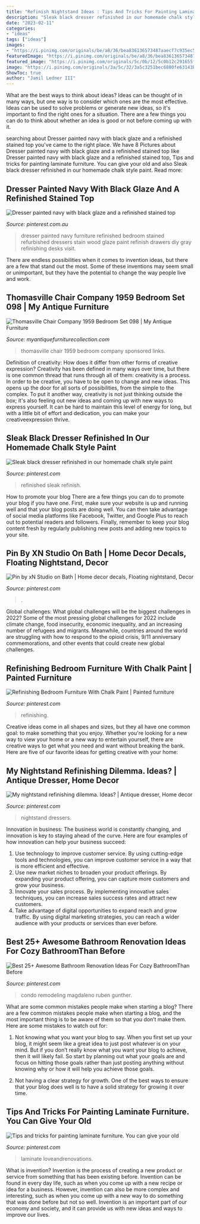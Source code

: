 ```yaml
---
title: "Refinish Nightstand Ideas : Tips And Tricks For Painting Laminate Furniture. You Can Give Your Old"
description: "Sleak black dresser refinished in our homemade chalk style paint"
date: "2023-02-11"
categories:
- "ideas"
tags: ["ideas"]
images:
- "https://i.pinimg.com/originals/be/a8/36/bea836136573487aaecf7c935ec5b1dc.jpg"
featuredImage: "https://i.pinimg.com/originals/be/a8/36/bea836136573487aaecf7c935ec5b1dc.jpg"
featured_image: "https://i.pinimg.com/originals/5c/0b/12/5c0b12c291655f738f67421db413706d.jpg"
image: "https://i.pinimg.com/originals/3a/5c/32/3a5c3251bec6880fe63143b5ad029856.jpg"
ShowToc: true
author: "Jamil Ledner III"
---
```



What are the best ways to think about ideas?
Ideas can be thought of in many ways, but one way is to consider which ones are the most effective. Ideas can be used to solve problems or generate new ideas, so it's important to find the right ones for a situation. There are a few things you can do to think about whether an idea is good or not before coming up with it.

	

		
searching about Dresser painted navy with black glaze and a refinished stained top you've came to the right place. We have 8 Pictures about Dresser painted navy with black glaze and a refinished stained top like Dresser painted navy with black glaze and a refinished stained top, Tips and tricks for painting laminate furniture. You can give your old and also Sleak black dresser refinished in our homemade chalk style paint. Read more:
		
    
## Dresser Painted Navy With Black Glaze And A Refinished Stained Top

<img loading=lazy src="https://i.pinimg.com/originals/c1/3f/5e/c13f5e05a2eebdab86206b4e0e747b7a.jpg" onerror="this.onerror=null;this.src='https://tse4.mm.bing.net/th?id=OIP.wAZ9L-Vitectc14bYE1dcwHaHa&amp;pid=15.1';" alt="Dresser painted navy with black glaze and a refinished stained top">

_Source: pinterest.com.au_

>dresser painted navy furniture refinished bedroom stained refurbished dressers stain wood glaze paint refinish drawers diy gray refinishing desks visit. 

	

There are endless possibilities when it comes to invention ideas, but there are a few that stand out the most. Some of these inventions may seem small or unimportant, but they have the potential to change the way people live and work.

    
## Thomasville Chair Company 1959 Bedroom Set 098 | My Antique Furniture

<img loading=lazy src="https://d29jd5m3t61t9.cloudfront.net/myantiquefurniturecollection.com/images/fbfiles/images/20160502_213318_resized-f6bc132ed2117d5fc9136e869eda9876_v_1462253417.jpg" onerror="this.onerror=null;this.src='https://tse2.mm.bing.net/th?id=OIP.IMcLenWWHHKyPwRgnQD8wgHaNK&amp;pid=15.1';" alt="Thomasville Chair Company 1959 Bedroom Set 098 | My Antique Furniture">

_Source: myantiquefurniturecollection.com_

>thomasville chair 1959 bedroom company sponsored links. 

	

Definition of creativity: How does it differ from other forms of creative expression?
Creativity has been defined in many ways over time, but there is one common thread that runs through all of them: creativity is a process. In order to be creative, you have to be open to change and new ideas. This opens up the door for all sorts of possibilities, from the simple to the complex.
To put it another way, creativity is not just thinking outside the box; it's also feeling out new ideas and coming up with new ways to express yourself. It can be hard to maintain this level of energy for long, but with a little bit of effort and dedication, you can make your creativeexpression thrive.

    
## Sleak Black Dresser Refinished In Our Homemade Chalk Style Paint

<img loading=lazy src="https://i.pinimg.com/originals/be/a8/36/bea836136573487aaecf7c935ec5b1dc.jpg" onerror="this.onerror=null;this.src='https://tse2.mm.bing.net/th?id=OIP.lp7vE_OavsnvVfmFxsl74wHaNY&amp;pid=15.1';" alt="Sleak black dresser refinished in our homemade chalk style paint">

_Source: pinterest.com_

>refinished sleak refinish. 

	

How to promote your blog
There are a few things you can do to promote your blog if you have one. First, make sure your website is up and running well and that your blog posts are doing well. You can then take advantage of social media platforms like Facebook, Twitter, and Google Plus to reach out to potential readers and followers. Finally, remember to keep your blog content fresh by regularly publishing new posts and adding new topics to your site.

    
## Pin By XN Studio On Bath | Home Decor Decals, Floating Nightstand, Decor

<img loading=lazy src="https://i.pinimg.com/736x/e8/f4/33/e8f4332274c9286d8b49aa7eb1875579.jpg" onerror="this.onerror=null;this.src='https://tse2.mm.bing.net/th?id=OIP.I6_ldeq8njSgb_EUxtKrSAHaH1&amp;pid=15.1';" alt="Pin by xN Studio on Bath | Home decor decals, Floating nightstand, Decor">

_Source: pinterest.com_

>. 

	

Global challenges: What global challenges will be the biggest challenges in 2022?
Some of the most pressing global challenges for 2022 include climate change, food insecurity, economic inequality, and an increasing number of refugees and migrants. Meanwhile, countries around the world are struggling with how to respond to the opioid crisis, 9/11 anniversary commemorations, and other events that could create new global challenges.

    
## Refinishing Bedroom Furniture With Chalk Paint | Painted Furniture

<img loading=lazy src="https://i.pinimg.com/originals/3c/11/40/3c11405b111087d8d9130dd477962f75.jpg" onerror="this.onerror=null;this.src='https://tse2.mm.bing.net/th?id=OIP.AM-kcqJJABlwLdTTO6_E9gHaJ3&amp;pid=15.1';" alt="Refinishing Bedroom Furniture With Chalk Paint | Painted furniture">

_Source: pinterest.com_

>refinishing. 

	

Creative ideas come in all shapes and sizes, but they all have one common goal: to make something that you enjoy. Whether you're looking for a new way to view your home or a new way to entertain yourself, there are creative ways to get what you need and want without breaking the bank. Here are five of our favorite ideas for getting creative with your home: 

    
## My Nightstand Refinishing Dilemma. Ideas? | Antique Dresser, Home Decor

<img loading=lazy src="https://i.pinimg.com/originals/3a/5c/32/3a5c3251bec6880fe63143b5ad029856.jpg" onerror="this.onerror=null;this.src='https://tse1.mm.bing.net/th?id=OIP.SiCwhBaNpjxf3hv-5RANzAHaJ4&amp;pid=15.1';" alt="My nightstand refinishing dilemma. Ideas? | Antique dresser, Home decor">

_Source: pinterest.com_

>nightstand dressers. 

	

Innovation in business:
The business world is constantly changing, and innovation is key to staying ahead of the curve. Here are four examples of how innovation can help your business succeed: 
1. Use technology to improve customer service. By using cutting-edge tools and technologies, you can improve customer service in a way that is more efficient and effective.
2. Use new market niches to broaden your product offerings. By expanding your product offering, you can capture more customers and grow your business. 
3. Innovate your sales process. By implementing innovative sales techniques, you can increase sales success rates and attract new customers. 
4. Take advantage of digital opportunities to expand reach and grow traffic. By using digital marketing strategies, you can reach a wider audience with your products or services than ever before.

    
## Best 25+ Awesome Bathroom Renovation Ideas For Cozy BathroomThan Before

<img loading=lazy src="https://i.pinimg.com/originals/eb/09/68/eb09686d6e2bb1826246367cb1cd5b52.jpg" onerror="this.onerror=null;this.src='https://tse3.mm.bing.net/th?id=OIP.DXY_Y_jzHFah4llYGbm0zAHaKm&amp;pid=15.1';" alt="Best 25+ Awesome Bathroom Renovation Ideas For Cozy BathroomThan Before">

_Source: pinterest.com_

>condo remodeling magdaleno ruben gunther. 

	

What are some common mistakes people make when starting a blog?
There are a few common mistakes people make when starting a blog, and the most important thing is to be aware of them so that you don’t make them. Here are some mistakes to watch out for:
1. Not knowing what you want your blog to say. When you first set up your blog, it might seem like a great idea to just post whatever is on your mind. But if you don’t really know what you want your blog to achieve, then it will likely fail. So start by planning out what your goals are and focus on hitting those goals rather than just posting anything without knowing why or how it will help you achieve those goals.

2. Not having a clear strategy for growth. One of the best ways to ensure that your blog does well is to have a solid strategy for growing it over time.

    
## Tips And Tricks For Painting Laminate Furniture. You Can Give Your Old

<img loading=lazy src="https://i.pinimg.com/originals/5c/0b/12/5c0b12c291655f738f67421db413706d.jpg" onerror="this.onerror=null;this.src='https://tse4.mm.bing.net/th?id=OIP.3XR6OtH54G3QZlO32O5XkAHaLH&amp;pid=15.1';" alt="Tips and tricks for painting laminate furniture. You can give your old">

_Source: pinterest.com_

>laminate loveandrenovations. 

	

What is invention?
Invention is the process of creating a new product or service from something that has been existing before. Invention can be found in every day life, such as when you come up with a new recipe or idea for a business. However, invention can also be more complex and interesting, such as when you come up with a new way to do something that was done before but not so well. Invention is an important part of our economy and society, and it can provide us with new ideas and ways to improve our lives.

